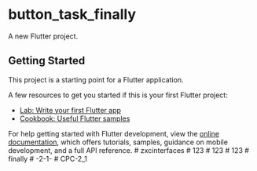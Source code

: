 # button_task_finally

A new Flutter project.

## Getting Started

This project is a starting point for a Flutter application.

A few resources to get you started if this is your first Flutter project:

- [Lab: Write your first Flutter app](https://docs.flutter.dev/get-started/codelab)
- [Cookbook: Useful Flutter samples](https://docs.flutter.dev/cookbook)

For help getting started with Flutter development, view the
[online documentation](https://docs.flutter.dev/), which offers tutorials,
samples, guidance on mobile development, and a full API reference.
#   z x c i n t e r f a c e s  
 #   1 2 3  
 #   1 2 3  
 #   1 2 3  
 #   f i n a l l y  
 #   - 2 - 1 -  
 #   C P C - 2 _ 1  
 